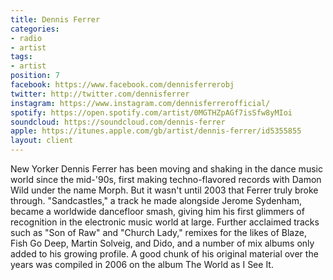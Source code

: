 ```yaml
---
title: Dennis Ferrer
categories:
- radio
- artist
tags:
- artist
position: 7
facebook: https://www.facebook.com/dennisferrerobj
twitter: http://twitter.com/dennisferrer
instagram: https://www.instagram.com/dennisferrerofficial/
spotify: https://open.spotify.com/artist/0MGTHZpAGf7isSfw8yMIoi
soundcloud: https://soundcloud.com/dennis-ferrer
apple: https://itunes.apple.com/gb/artist/dennis-ferrer/id5355855
layout: client
---
```


New Yorker Dennis Ferrer has been moving and shaking in the dance music world since the mid-'90s, first making techno-flavored records with Damon Wild under the name Morph. But it wasn't until 2003 that Ferrer truly broke through. "Sandcastles," a track he made alongside Jerome Sydenham, became a worldwide dancefloor smash, giving him his first glimmers of recognition in the electronic music world at large. Further acclaimed tracks such as "Son of Raw" and "Church Lady," remixes for the likes of Blaze, Fish Go Deep, Martin Solveig, and Dido, and a number of mix albums only added to his growing profile. A good chunk of his original material over the years was compiled in 2006 on the album The World as I See It.